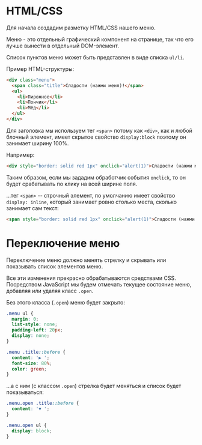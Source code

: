 
# HTML/CSS
Для начала создадим разметку HTML/CSS нашего меню.

Меню - это отдельный графический компонент на странице, так что его лучше вынести в отдельный DOM-элемент.

Список пунктов меню может быть представлен в виде списка `ul/li`.

Пример HTML-структуры:

```html
<div class="menu">
  <span class="title">Сладости (нажми меня)!</span>
  <ul>
    <li>Пирожное</li>
    <li>Пончик</li>
    <li>Мёд</li>
  </ul>
</div>
```

Для заголовка мы используем тег `<span>` потому как `<div>`, как и любой блочный элемент, имеет скрытое свойство `display:block` поэтому он занимает ширину 100%. 

Например:

```html autorun height=50
<div style="border: solid red 1px" onclick="alert(1)">Сладости (нажми меня)!</div>
```

Таким образом, если мы зададим обработчик события `onclick`, то он будет срабатывать по клику на всей ширине поля.

...тег `<span>` -- строчный элемент, по умолчанию имеет свойство `display: inline`, который занимает ровно столько места, сколько занимает сам текст:

```html autorun height=50
<span style="border: solid red 1px" onclick="alert(1)">Сладости (нажми меня)!</span>
```

# Переключение меню

Переключение меню должно менять стрелку и скрывать или показывать список элементов меню. 

Все эти изменения прекрасно обрабатываются средствами CSS. Посредством JavaScript мы будем отмечать текущее состояние меню, добавляя или удаляя класс `.open`.

Без этого класса (`.open`) меню будет закрыто:

```css
.menu ul {
  margin: 0;
  list-style: none;
  padding-left: 20px;
  display: none;
}

.menu .title::before {
  content: '▶ ';
  font-size: 80%;
  color: green;
}
```

...а с ним (с классом `.open`) стрелка будет меняться и список будет показываться: 

```css
.menu.open .title::before {
  content: '▼ ';
}

.menu.open ul {
  display: block;
}
```
